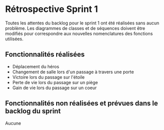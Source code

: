 <h1>Rétrospective Sprint 1</h1>

<div class="text-white bg-blue">Toutes les attentes du backlog pour le sprint 1 ont été réalisées sans aucun problème. Les diagrammes de classes et de séquences doivent être modifiés pour correspondre aux nouvelles nomenclatures des fonctions utilisées.</div>


<h2>Fonctionnalités réalisées</h2>
<ul>
  <li>Déplacement du héros</li>
  <li>Changement de salle lors d'un passage à travers une porte</li>
  <li>Victoire lors du passage sur l'étoile</li>
  <li>Perte de vie lors du passage sur un piège</li>
  <li>Gain de vie lors du passage sur un coeur</li>
</ul>


<h2>Fonctionnalités non réalisées et prévues dans le backlog du sprint</h2>
Aucune


